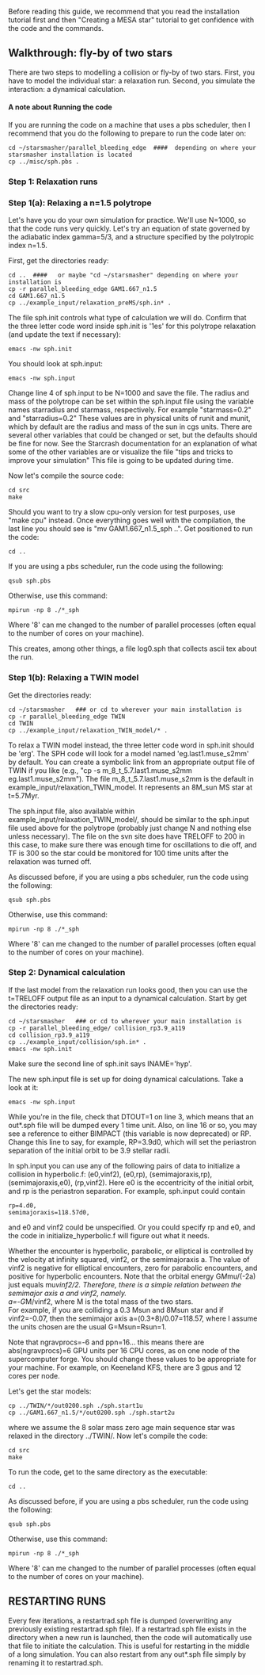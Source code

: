 Before reading this guide, we recommend that you read the installation tutorial first and then "Creating a MESA star" tutorial to get confidence with the code and the commands.

## Walkthrough: fly-by of two stars

There are two steps to modelling a collision or fly-by of two stars.
First, you have to model the individual star: a relaxation run.
Second, you simulate the interaction: a dynamical calculation.

#### A note about Running the code
If you are running the code on a machine that uses a pbs scheduler, then I recommend that you do the following to prepare to run the code later on:
```
cd ~/starsmasher/parallel_bleeding_edge  ####  depending on where your starsmasher installation is located
cp ../misc/sph.pbs .
```

### Step 1: Relaxation runs

### Step 1(a): Relaxing a n=1.5 polytrope

Let's have you do your own simulation for practice.  We'll use N=1000, so that the code runs very quickly.  Let's try an equation of state
governed by the adiabatic index gamma=5/3, and a structure specified
by the polytropic index n=1.5.

First, get the directories ready:
```
cd ..  ####   or maybe "cd ~/starsmasher" depending on where your installation is
cp -r parallel_bleeding_edge GAM1.667_n1.5
cd GAM1.667_n1.5
cp ../example_input/relaxation_preMS/sph.in* .
```
The file sph.init controls what type of calculation we will do.
Confirm that the three letter code word inside sph.init is '1es' for this polytrope relaxation (and update the text if necessary):
```
emacs -nw sph.init
```
You should look at sph.input:
```
emacs -nw sph.input
```
Change line 4 of sph.input to be N=1000 and save the file.
The radius and mass of the polytrope can be set within the sph.input file using the variable names starradius and starmass, respectively.
For example "starmass=0.2" and "starradius=0.2"
These values are in physical units of runit and munit, which by default are the radius and mass of the sun in cgs units.
There are several other variables that could be changed or set, but the defaults should be fine for now.
See the Starcrash documentation for an explanation of what some of the other variables are or visualize the file "tips and tricks to improve your simulation" This file is going to be updated during time.

Now let's compile the source code:
```
cd src
make
```
Should you want to try a slow cpu-only version for test purposes, use "make cpu" instead.
Once everything goes well with the
compilation, the last line you should see is "mv GAM1.667_n1.5_sph
..".  Get positioned to run the code:
```
cd ..
```
If you are using a pbs scheduler, run the code using the following:
```
qsub sph.pbs 
```
Otherwise, use this command: 
```
mpirun -np 8 ./*_sph 
```
Where '8' can me changed to the number of parallel processes (often equal to the number of cores on your machine).

This creates, among other things, a file log0.sph that collects
ascii tex about the run.

### Step 1(b): Relaxing a TWIN model

Get the directories ready:
```
cd ~/starsmasher   ### or cd to wherever your main installation is
cp -r parallel_bleeding_edge TWIN
cd TWIN
cp ../example_input/relaxation_TWIN_model/* .
```

To relax a TWIN model instead, the three letter code word in sph.init should be 'erg'.
The SPH code will look for a model named 'eg.last1.muse_s2mm' by default.
You can create a symbolic link from an appropriate output file of TWIN if you like (e.g., "cp -s m_8_t_5.7.last1.muse_s2mm eg.last1.muse_s2mm").
The file m_8_t_5.7.last1.muse_s2mm is the default in example_input/relaxation_TWIN_model.
It represents an 8M_sun MS star at t=5.7Myr.

The sph.input file, also available within example_input/relaxation_TWIN_model/, should be similar to the sph.input file used above for the polytrope (probably just change N and nothing else unless necessary).
The file on the svn site does have TRELOFF to 200 in this case, to make sure there was enough time for oscillations to die off, and TF is 300 so the star could be monitored for 100 time units after the relaxation was turned off.

As discussed before, if you are using a pbs scheduler, run the code using the following:
```
qsub sph.pbs 
```
Otherwise, use this command: 
```
mpirun -np 8 ./*_sph 
```
Where '8' can me changed to the number of parallel processes (often equal to the number of cores on your machine).

### Step 2: Dynamical calculation

If the last model from the relaxation run looks good, then you can use the t=TRELOFF output file as an input to a dynamical calculation.
Start by get the directories ready:
```
cd ~/starsmasher   ### or cd to wherever your main installation is
cp -r parallel_bleeding_edge/ collision_rp3.9_a119
cd collision_rp3.9_a119
cp ../example_input/collision/sph.in* .
emacs -nw sph.init
```
Make sure the second line of sph.init says INAME='hyp'.

The new sph.input file is set up for doing dynamical calculations.
Take a look at it:
```
emacs -nw sph.input
```
While you're in the file, check that DTOUT=1 on line 3, which means that an out*.sph file will be dumped every 1 time unit.
Also, on line 16 or so, you may see a reference to either BIMPACT (this variable is now deprecated) or RP.  Change this line to say, for example, RP=3.9d0, which will set the periastron separation of the initial orbit to be 3.9 stellar radii.

In sph.input you can use any of the following pairs of data to initialize a collision in hyperbolic.f: (e0,vinf2), (e0,rp), (semimajoraxis,rp), (semimajoraxis,e0), (rp,vinf2).  Here e0 is the eccentricity of the initial orbit, and rp is the periastron separation.
For example, sph.input could contain

```
rp=4.d0,
semimajoraxis=118.57d0,
```

and e0 and vinf2 could be unspecified.
Or you could specify rp and e0, and the code in initialize_hyperbolic.f will figure out what it needs.

Whether the encounter is hyperbolic, parabolic, or elliptical is controlled by the velocity at infinity squared, vinf2, or the semimajoraxis a.
The value of vinf2 is negative for elliptical encounters, zero for parabolic encounters, and positive for hyperbolic encounters.
Note that the orbital energy G*M*mu/(-2a) just equals mu*vinf2/2.
Therefore, there is a simple relation between the semimajor axis a and vinf2, namely.  
a=-G*M/vinf2, where M is the total mass of the two stars.  
For example, if you are colliding a 0.3 Msun and 8Msun star and if vinf2=-0.07, then the semimajor axis a=(0.3+8)/0.07=118.57, where I assume the units chosen are the usual G=Msun=Rsun=1.

Note that ngravprocs=-6 and ppn=16... this means there are abs(ngravprocs)=6 GPU units per 16 CPU cores, as on one node of the supercomputer forge.
You should change these values to be appropriate for your machine.
For example, on Keeneland KFS, there are 3 gpus and 12 cores per node.

Let's get the star models:
```
cp ../TWIN/*/out0200.sph ./sph.start1u
cp ../GAM1.667_n1.5/*/out0200.sph ./sph.start2u
```
where we assume the 8 solar mass zero age main sequence star was relaxed in the directory ../TWIN/.
Now let's compile the code:
```
cd src
make
```
To run the code, get to the same directory as the executable:
```
cd ..
```
As discussed before, if you are using a pbs scheduler, run the code using the following:
```
qsub sph.pbs 
```
Otherwise, use this command: 
```
mpirun -np 8 ./*_sph 
```
Where '8' can me changed to the number of parallel processes (often equal to the number of cores on your machine).


## RESTARTING RUNS

Every few iterations, a restartrad.sph file is dumped (overwriting any previously existing restartrad.sph file).
If a restartrad.sph file exists in the directory when a new run is launched, then the code will automatically use that file to initiate the calculation.
This is useful for restarting in the middle of a long simulation.
You can also restart from any out*.sph file simply by renaming it to restartrad.sph.

